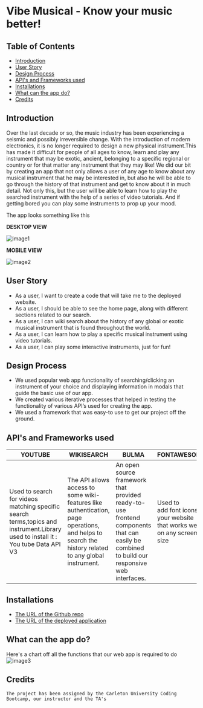# Vibe Musical - Know your music better!



## Table of Contents
* [Introduction](#introduction)
* [User Story](#story)
* [Design Process](#design)
* [API's and Frameworks used](#api)
* [Installations](#installations)
* [What can the app do?](#details)
* [Credits](#credits)

 ## Introduction 
 Over the last decade or so, the music industry has been experiencing a seismic and possibly irreversible change. With the introduction of modern electronics, it is no longer required to design a new physical instrument.This has made it difficult for people of all ages to know, learn and play any instrument that may be exotic, ancient, belonging to a specific regional or country or for that matter any instrument that they may like! We did our bit by creating an app that not only allows a user of any age to know about any musical instrument that he may be interested in, but also he will be able to go through the history of that instrument and get to know about it in much detail.
Not only this, but the user will be able to learn how to play the searched instrument with the help of a series of video tutorials. And if getting bored you can play some instruments to prop up your mood. 

 The app looks something like this

__DESKTOP VIEW__

![image1](assets/images/HomePage.png)

__MOBILE VIEW__

![image2](assets/images/mobile-home.png)

## User Story
  * As a user, I want to create a code that will take me to the deployed website.
  * As a user, I should be able to see the home page, along with different sections related to our search.
  * As a user, I can wiki  search about the history of  any global or exotic musical instrument that is found throughout the world.
  * As a user,  I can learn how to play a specific musical instrument using video tutorials.
  * As a user, I can play some interactive instruments, just for fun!

 ## Design Process
   * We used popular web app functionality of searching/clicking an instrument of your choice and displaying information in modals that guide the basic use of our app.
   * We created various iterative processes that helped in testing the functionality of various API’s used for creating the app.
   * We used a framework that was easy-to use to get our project off the ground.
 
 ## API's and Frameworks used
 | YOUTUBE  | WIKISEARCH  | BULMA  | FONTAWESOME 
|---|---|---|--
| Used to search for videos matching specific search terms,topics and instrument.Library used to install it : You tube Data API V3  | The API allows access to some wiki-features like authentication, page operations, and helps to search the history related  to any global instrument.|An open source framework that provided ready-to-use frontend components that  can easily be combined to build  our responsive web interfaces. | Used to add font icons to your website that works well on any screen size



 ## Installations
   * [The URL of the Github repo](https://github.com/Dipti2021/BCS-Project-1)
   * [The URL of the deployed application](https://dipti2021.github.io/BCS-Project-1/index.html)
 
 ## What can the app do?
 Here's a chart off all the functions that our web app is required to do
 ![image3](assets/images/chart.jpg)
 

    
   
   ## Credits
    The project has been assigned by the Carleton University Coding Bootcamp, our instructor and the TA's
   
     
 
 
 
